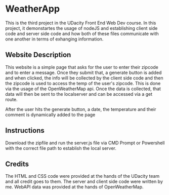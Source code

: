# WeatherApp

This is the third project in the UDacity Front End Web Dev course. 
In this project, it demonstartes the usage of nodeJS and establishing 
client side code and server side code and how both of these files 
communicate with one another in terms of exhanging information.
## Website Description

This website is a simple page that asks for the user to enter their
zipcode and to enter a message. Once they submit that, a generate button is 
added and when clicked, the info will be collected by the client side code 
and then the zipcode is used to access the temp of the user's zipcode. This
is done via the usage of the OpenWeatherMap api. Once the data is collected, that
data will then be sent to the localserver and can be accessed via a get route.

After the user hits the generate button, a date, the temperature and their comment
is dynamically added to the page

## Instructions

Download the zipfile and run the server.js file via CMD Prompt or Powershell with the correct file path to 
establish the local server.

## Credits

The HTML and CSS code were provided at the hands of the UDacity team and all credit 
goes to them. The server and client side code were written by me. WebAPI data was provided at the hands of OpenWeatherMap.

